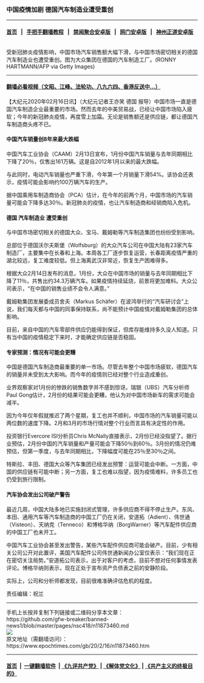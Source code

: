 ### 中国疫情加剧 德国汽车制造业遭受重创
------------------------

#### [首页](https://github.com/gfw-breaker/banned-news1/blob/master/README.md) &nbsp;&nbsp;|&nbsp;&nbsp; [手把手翻墙教程](https://github.com/gfw-breaker/guides/wiki) &nbsp;&nbsp;|&nbsp;&nbsp; [禁闻聚合安卓版](https://github.com/gfw-breaker/bn-android) &nbsp;&nbsp;|&nbsp;&nbsp; [网门安卓版](https://github.com/oGate2/oGate) &nbsp;&nbsp;|&nbsp;&nbsp; [神州正道安卓版](https://github.com/SzzdOgate/update) 



<div><img alt="" class="aligncenter wp-post-image" src="https://i.epochtimes.com/assets/uploads/2020/02/GettyImages-1179935744-600x400.jpg"/>
<div class="red16 caption">
 <p>
  受新冠肺炎疫情影响，中国市场汽车销售额大幅下滑，与中国市场密切相关的德国汽车制造业也遭受重创。图为大众集团在德国的汽车制造工厂。(RONNY HARTMANN/AFP via Getty Images)
 </p>
</div>
</div><hr/>

#### [翻墙必看视频（文昭、江峰、法轮功、八九六四、香港反送中...）](https://github.com/gfw-breaker/banned-news1/blob/master/pages/link3.md)

<div><p>
 【大纪元2020年02月16日讯】（大纪元记者王亦笑
 <ok href="https://www.epochtimes.com/gb/tag/%E5%BE%B7%E5%9B%BD.html">
  德国
 </ok>
 报导）中国市场一直是德国汽车制造企业最重要的市场。然而去年的中美贸易战，已经让中国市场陷入疲软；今年的新冠肺炎疫情，再度雪上加霜。无论是销售额还是供应链，都让德国汽车制造商头疼不已。
</p>
<h4>
 中国汽车销量创8年来最大跌幅
</h4>
<p>
 中国汽车工业协会（CAAM）2月13日宣布，1月份中国汽车销量与去年同期相比下降了20％，仅售出161万辆。这是自2012年1月以来的最大跌幅。
</p>
<p>
 与此同时，电动汽车销量也严重下滑，今年第一个月销量下滑54%。该协会还表示，疫情可能会影响约100万辆汽车的生产。
</p>
<p>
 据中国乘用车制造商协会（PCA）估计，在今年的前两个月，中国市场的汽车销量可能会下降多达30％。新冠肺炎的疫情，也让汽车制造商和经销商陷入危机。
</p>
<h4>
 <ok href="https://www.epochtimes.com/gb/tag/%E5%BE%B7%E5%9B%BD.html">
  德国
 </ok>
 <ok href="https://www.epochtimes.com/gb/tag/%E6%B1%BD%E8%BD%A6%E5%88%B6%E9%80%A0%E4%B8%9A.html">
  汽车制造业
 </ok>
 遭受重创
</h4>
<p>
 与中国市场密切相关的德国大众、宝马、戴姆勒等汽车制造集团也纷纷受到影响。
</p>
<p>
 总部位于德国沃尔夫斯堡（Wolfsburg）的大众汽车公司在中国大陆有23家汽车制造厂，主要集中在长春和上海。本周各工厂逐步恢复运营，长春距离疫情严重的湖北较远，复工难度较低。但上海离武汉非常近，恢复生产困难得多。
</p>
<p>
 根据大众2月14日发布的消息，1月份，大众在中国市场的销量与去年同期相比下降了11％，共售出约34.3万辆汽车。如果疫情持续延烧，前景将更加难料。大众公司表示，“在中国的销售业绩不会令人满意。”
</p>
<p>
 戴姆勒集团发展委成员舍夫（Markus Schäfer）在波鸿举行的“汽车研讨会”上说，我们每天都与中国的同事保持联系，尚不能预计中国疫情对戴姆勒集团的总体影响。
</p>
<p>
 目前，来自中国的汽车零部件供应仍能得到保证，但库存能维持多久没人知道。只有当中国的疫情稳定下来时，才能确定供应链是否稳固。
</p>
<h4>
 专家预测：情况有可能会更糟
</h4>
<p>
 中国是德国汽车制造商最重要的单一市场。尽管去年整个中国市场疲软，德国汽车的销量并未受到太大影响。而今年的疫情则已经对整个行业造成重创。
</p>
<p>
 业界观察家对1月份的惨跌的销售数字并不感到惊讶。瑞银（UBS）汽车分析师Paul Gong估计，2月份的结果可能会更糟，他认为对中国市场新车的需求可能会减半。
</p>
<p>
 因为今年仅年假就推迟了两个星期，复工也并不顺利，中国市场的汽车销量可能以两位数的速度下降。2月和3月的市场行情对整个行业而言具有决定性的作用。
</p>
<p>
 投资银行Evercore ISI分析员Chris McNally直接表示，2月份已经没指望了。据行业预估，2月份中国的汽车销量和产量可能会下降50％到60％。3月份的情况仍难预估，但第一季度，与去年同期相比，下降幅度可能在25％至30％之间。
</p>
<p>
 特斯拉、丰田、德国大众等汽车集团已经发出预警：运营可能会中断。一方面，中国的供应链有可能中断；另一方面，复工也难以指望，因为疫情难料，许多员工也仍受到旅行限制。
</p>
<h4>
 汽车协会发出公司破产警告
</h4>
<p>
 最近几周，中国大陆多地已实施封闭式管理，许多供应商不得不停止生产。东风、本田、通用汽车等汽车制造商的中国工厂仍在关闭，安道拓（Adient）、伟世通（Visteon）、天纳克（Tenneco）和博格华纳（BorgWarner）等汽车配件供应商的中国工厂也未开工。
</p>
<p>
 中国汽车工业协会甚至发出警告，某些汽车配件供应商可能会破产。目前，少有相关公司公开对此置评，美国汽车配件公司伟世通新闻办公室仅表示：“我们现在正在密切关注局势。”安道拓公司表示，出于对客户的考虑，目前不想对任何事情发表评论。博格华纳则表示，现在正处于宣布资产负债表之前的安静阶段。
</p>
<p>
 实际上，公司和分析师都发现，目前很难准确评估危机的程度。
</p>
<p>
 责任编辑：祝兰
</p>
</div>
<hr/>
手机上长按并复制下列链接或二维码分享本文章：<br/>
https://github.com/gfw-breaker/banned-news1/blob/master/pages/nsc418/n11873460.md <br/>
<a href='https://github.com/gfw-breaker/banned-news1/blob/master/pages/nsc418/n11873460.md'><img src='https://github.com/gfw-breaker/banned-news1/blob/master/pages/nsc418/n11873460.md.png'/></a> <br/>
原文地址（需翻墙访问）：https://www.epochtimes.com/gb/20/2/16/n11873460.htm


------------------------
#### [首页](https://github.com/gfw-breaker/banned-news1/blob/master/README.md) &nbsp;|&nbsp; [一键翻墙软件](https://github.com/gfw-breaker/nogfw/blob/master/README.md) &nbsp;| [《九评共产党》](https://github.com/gfw-breaker/9ping.md/blob/master/README.md#九评之一评共产党是什么) | [《解体党文化》](https://github.com/gfw-breaker/jtdwh.md/blob/master/README.md) | [《共产主义的终极目的》](https://github.com/gfw-breaker/gczydzjmd.md/blob/master/README.md)


<img src='http://gfw-breaker.win/banned-news/pages/nsc418/n11873460.md' width='0px' height='0px'/>